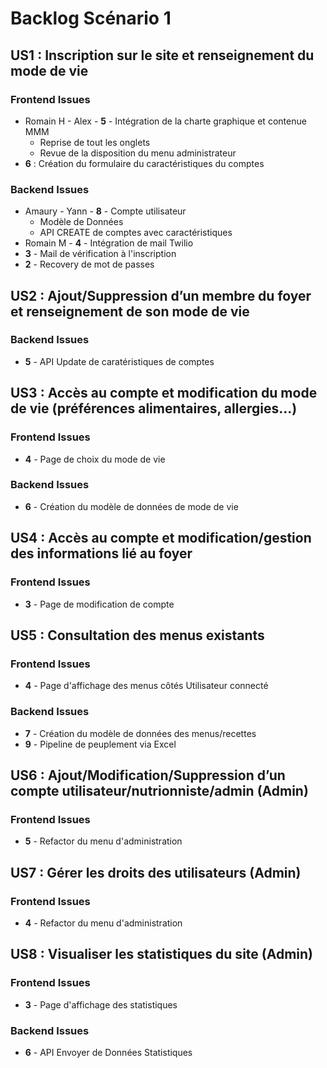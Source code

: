 # Backlog Scénario 1

## US1 : Inscription sur le site et renseignement du mode de vie
### Frontend Issues
- Romain H - Alex - **5** - Intégration de la charte graphique et contenue MMM 
  - Reprise de tout les onglets
  - Revue de la disposition du menu administrateur
- **6** : Création du formulaire du caractéristiques du comptes

### Backend Issues
- Amaury - Yann - **8** - Compte utilisateur
  - Modèle de Données
  - API CREATE de comptes avec caractéristiques
- Romain M - **4** - Intégration de mail Twilio
- **3** - Mail de vérification à l'inscription 
- **2** - Recovery de mot de passes

## US2 : Ajout/Suppression d’un membre du foyer et renseignement de son mode de vie

### Backend Issues
- **5** - API Update de caratéristiques de comptes 

## US3 : Accès au compte et modification du mode de vie (préférences alimentaires, allergies...)

### Frontend Issues
- **4** - Page de choix du mode de vie

### Backend Issues
- **6** - Création du modèle de données de mode de vie

## US4 : Accès au compte et modification/gestion des informations lié au foyer

### Frontend Issues
- **3** - Page de modification de compte

## US5 : Consultation des menus existants

### Frontend Issues
- **4** - Page d'affichage des menus côtés Utilisateur connecté

### Backend Issues
- **7** - Création du modèle de données des menus/recettes
- **9** - Pipeline de peuplement via Excel
## US6 : Ajout/Modification/Suppression d’un compte utilisateur/nutrionniste/admin (Admin)

### Frontend Issues
- **5** - Refactor du menu d'administration
  
## US7 : Gérer les droits des utilisateurs (Admin)

### Frontend Issues
- **4** - Refactor du menu d'administration

## US8 : Visualiser les statistiques du site (Admin)

### Frontend Issues
- **3** - Page d'affichage des statistiques

### Backend Issues
- **6** - API Envoyer de Données Statistiques

